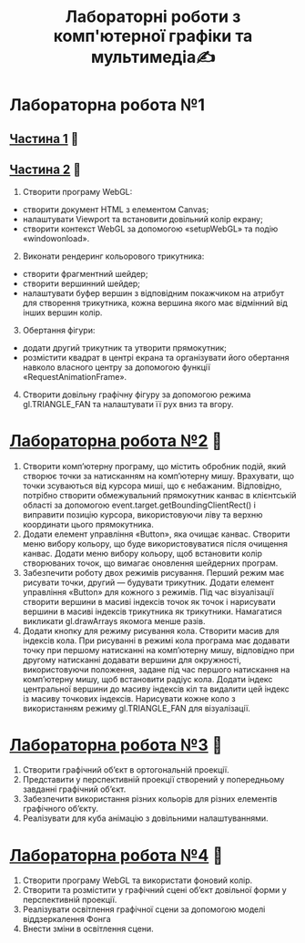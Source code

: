 <h1 align="center">Лабораторні роботи з комп'ютерної графіки та мультимедіа✍️</h1> 

# Лабораторна робота №1
## [Частина 1](https://hok405.github.io/Computer_Graphics_And_Multimedia/lab1/index1.html) 🎯
## [Частина 2](https://hok405.github.io/Computer_Graphics_And_Multimedia/lab1/index2.html) 🎯

1. Створити програму WebGL:
- створити документ HTML з елементом Canvas;
- налаштувати Viewport та встановити довільний колір екрану;
- створити контекст WebGL за допомогою «setupWebGL» та подію
«windowonload».

2. Виконати рендеринг кольорового трикутника:
- створити фрагментний шейдер;
- створити вершинний шейдер;
- налаштувати буфер вершин з відповідним покажчиком на атрибут
для створення трикутника, кожна вершина якого має відмінний від інших
вершин колір.
3. Обертання фігури:
- додати другий трикутник та утворити прямокутник;
- розмістити квадрат в центрі екрана та організувати його обертання
навколо власного центру за допомогою функції «RequestAnimationFrame».
4. Створити довільну графічну фігуру за допомогою режима
gl.TRIANGLE_FAN та налаштувати її рух вниз та вгору.

# [Лабораторна робота №2](https://hok405.github.io/Computer_Graphics_And_Multimedia/lab2) 🎯

1. Створити комп’ютерну програму, що містить обробник подій,
який створює точки за натисканням на комп’ютерну мишу.
Врахувати, що точки зсуваються від курсора миші, що є небажаним.
Відповідно, потрібно створити обмежувальний прямокутник канвас в
клієнтській області за допомогою event.target.getBoundingClientRect() і
виправити позицію курсора, використовуючи ліву та верхню координати
цього прямокутника.
2. Додати елемент управління «Button», яка очищає канвас.
Створити меню вибору кольору, що буде використовуватися після
очищення канвас.
Додати меню вибору кольору, щоб встановити колір створюваних
точок, що вимагає оновлення шейдерних програм.
3. Забезпечити роботу двох режимів рисування. Перший режим має
рисувати точки, другий — будувати трикутник. Додати елемент управління
«Button» для кожного з режимів.
Під час візуалізації створити вершини в масиві індексів точок як
точок і нарисувати вершини в масиві індексів трикутника як трикутники.
Намагатися викликати gl.drawArrays якомога менше разів.
4. Додати кнопку для режиму рисування кола.
Створити масив для індексів кола. При рисуванні в режимі кола
програма має додавати точку при першому натисканні на комп’ютерну
мишу, відповідно при другому натисканні додавати вершини для
окружності, використовуючи положення, задане під час першого
натискання на комп’ютерну мишу, щоб встановити радіус кола.
Додати індекс центральної вершини до масиву індексів кіл та
видалити цей індекс із масиву точкових індексів.
Нарисувати кожне коло з використанням режиму gl.TRIANGLE_FAN
для візуалізації.

# [Лабораторна робота №3](https://hok405.github.io/Computer_Graphics_And_Multimedia/lab3) 🎯

1. Створити графічний об’єкт в ортогональній проекції.
2. Представити у перспективній проекції створений у попередньому
завданні графічний об’єкт.
3. Забезпечити використання різних кольорів для різних елементів
графічного об’єкту.
4. Реалізувати для куба анімацію з довільними налаштуваннями.

# [Лабораторна робота №4](https://hok405.github.io/Computer_Graphics_And_Multimedia/lab4) 🎯

1. Створити програму WebGL та використати фоновий колір.
2. Створити та розмістити у графічний сцені об’єкт довільної форми
у перспективній проекції.
3. Реалізувати освітлення графічної сцени за допомогою моделі
віддзеркалення Фонга
4. Внести зміни в освітлення сцени.